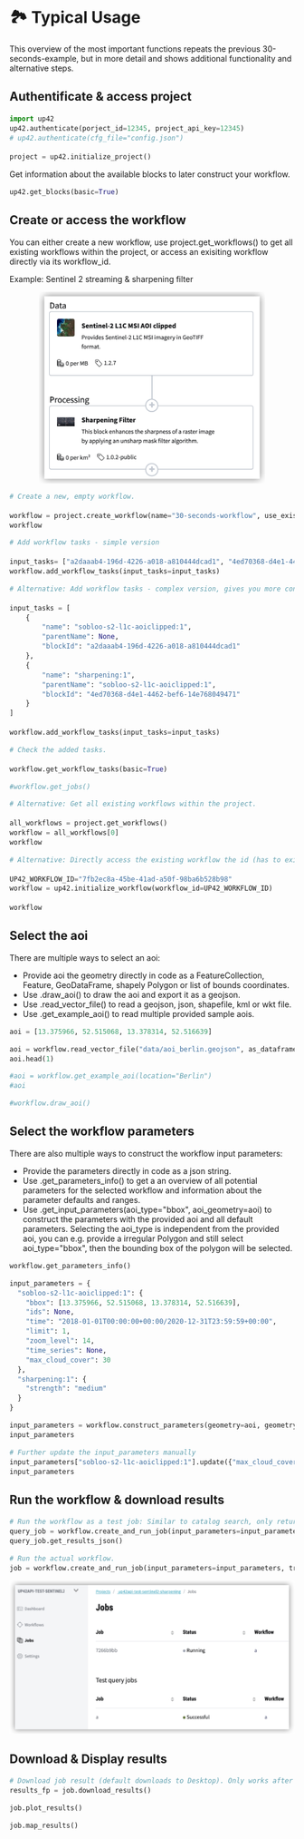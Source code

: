 # :national_park: Typical Usage

This overview of the most important functions repeats the previous 30-seconds-example, but in more detail and shows additional functionality and alternative steps.

## Authentificate & access project


```python
import up42
up42.authenticate(porject_id=12345, project_api_key=12345)
# up42.authenticate(cfg_file="config.json")

project = up42.initialize_project()
```

Get information about the available blocks to later construct your workflow.


```python
up42.get_blocks(basic=True)
```

## Create or access the workflow
You can either create a new workflow, use project.get_workflows() to get all existing workflows within the project, or access an exisiting workflow directly via its workflow_id.

Example: Sentinel 2 streaming & sharpening filter

<p align="center">
    <img src="_assets/workflow.png" width="400" align="center">
</p>


```python
# Create a new, empty workflow.

workflow = project.create_workflow(name="30-seconds-workflow", use_existing=False)
workflow
```


```python
# Add workflow tasks - simple version

input_tasks= ["a2daaab4-196d-4226-a018-a810444dcad1", "4ed70368-d4e1-4462-bef6-14e768049471"]
workflow.add_workflow_tasks(input_tasks=input_tasks)
```


```python
# Alternative: Add workflow tasks - complex version, gives you more control about the block connections.

input_tasks = [
    {
        "name": "sobloo-s2-l1c-aoiclipped:1",
        "parentName": None,
        "blockId": "a2daaab4-196d-4226-a018-a810444dcad1"
    },
    {
        "name": "sharpening:1",
        "parentName": "sobloo-s2-l1c-aoiclipped:1",
        "blockId": "4ed70368-d4e1-4462-bef6-14e768049471"
    }
]

workflow.add_workflow_tasks(input_tasks=input_tasks)
```


```python
# Check the added tasks.

workflow.get_workflow_tasks(basic=True)
```


```python
#workflow.get_jobs()
```


```python
# Alternative: Get all existing workflows within the project.

all_workflows = project.get_workflows()
workflow = all_workflows[0]
workflow
```


```python
# Alternative: Directly access the existing workflow the id (has to exist within the accessed project).

UP42_WORKFLOW_ID="7fb2ec8a-45be-41ad-a50f-98ba6b528b98"
workflow = up42.initialize_workflow(workflow_id=UP42_WORKFLOW_ID)

workflow
```

## Select the aoi

There are multiple ways to select an aoi:  
- Provide aoi the geometry directly in code as a FeatureCollection, Feature, GeoDataFrame, shapely Polygon or list of bounds coordinates.  
- Use .draw_aoi() to draw the aoi and export it as a geojson.  
- Use .read_vector_file() to read a geojson, json, shapefile, kml or wkt file.  
- Use .get_example_aoi() to read multiple provided sample aois.  


```python
aoi = [13.375966, 52.515068, 13.378314, 52.516639]
```


```python
aoi = workflow.read_vector_file("data/aoi_berlin.geojson", as_dataframe=True)
aoi.head(1)
```


```python
#aoi = workflow.get_example_aoi(location="Berlin")
#aoi
```


```python
#workflow.draw_aoi()
```

## Select the workflow parameters

There are also multiple ways to construct the workflow input parameters:  
- Provide the parameters directly in code as a json string.  
- Use .get_parameters_info() to get a an overview of all potential parameters for the 
selected workflow and information about the parameter defaults and ranges.   
- Use .get_input_parameters(aoi_type="bbox", aoi_geometry=aoi) to construct the parameters 
with the provided aoi and all default parameters. Selecting the aoi_type is independent 
from the provided aoi, you can e.g. provide a irregular Polygon and still select aoi_type="bbox", 
then the bounding box of the polygon will be selected.  


```python
workflow.get_parameters_info()
```


```python
input_parameters = {
  "sobloo-s2-l1c-aoiclipped:1": {
    "bbox": [13.375966, 52.515068, 13.378314, 52.516639],
    "ids": None,
    "time": "2018-01-01T00:00:00+00:00/2020-12-31T23:59:59+00:00",
    "limit": 1,
    "zoom_level": 14,
    "time_series": None,
    "max_cloud_cover": 30
  },
  "sharpening:1": {
    "strength": "medium"
  }
}
```


```python
input_parameters = workflow.construct_parameters(geometry=aoi, geometry_operation="bbox", limit=1)
input_parameters
```


```python
# Further update the input_parameters manually
input_parameters["sobloo-s2-l1c-aoiclipped:1"].update({"max_cloud_cover":60})
input_parameters
```

## Run the workflow & download results


```python
# Run the workflow as a test job: Similar to catalog search, only returns whoch images were found for the configuration.
query_job = workflow.create_and_run_job(input_parameters=input_parameters, test_query=True, track_status=True,)
query_job.get_results_json()
```


```python
# Run the actual workflow.
job = workflow.create_and_run_job(input_parameters=input_parameters, track_status=True)
```

<p align="center">
    <img src="_assets/job_running.png" width="700">
</p>

## Download & Display results


```python
# Download job result (default downloads to Desktop). Only works after download is finished.
results_fp = job.download_results()
```


```python
job.plot_results()
```


```python
job.map_results()
```


```python

```
